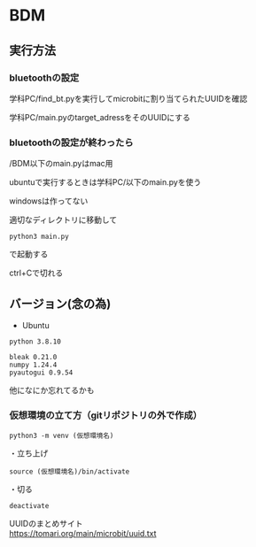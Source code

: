 # BDM
## 実行方法
### bluetoothの設定

学科PC/find_bt.pyを実行してmicrobitに割り当てられたUUIDを確認

学科PC/main.pyのtarget_adressをそのUUIDにする

### bluetoothの設定が終わったら

/BDM以下のmain.pyはmac用

ubuntuで実行するときは学科PC/以下のmain.pyを使う

windowsは作ってない

適切なディレクトリに移動して
```
python3 main.py
```
で起動する

ctrl+Cで切れる

## バージョン(念の為)

- Ubuntu
```
python 3.8.10

bleak 0.21.0
numpy 1.24.4
pyautogui 0.9.54
```
他になにか忘れてるかも



### 仮想環境の立て方（gitリポジトリの外で作成）
```
python3 -m venv (仮想環境名)
```
・立ち上げ
```
source (仮想環境名)/bin/activate
```
・切る
```
deactivate
```


UUIDのまとめサイト  
https://tomari.org/main/microbit/uuid.txt


